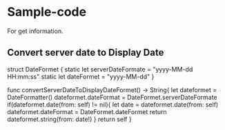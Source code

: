 # Sample-code
For get information.

## Convert server date to Display Date
  struct DateFormet {
	    static let serverDateFormate = "yyyy-MM-dd HH:mm:ss"
		static let dateFormet 		 = "yyyy-MM-dd"
  }
	
  func convertServerDateToDisplayDateFormet() -> String{
     let dateformet = DateFormatter()
     dateformet.dateFormat = DateFormet.serverDateFormate
     if(dateformet.date(from: self) != nil){
        let date = dateformet.date(from: self)
        dateformet.dateFormat = DateFormet.dateFormet
        return dateformet.string(from: date!)
      }
      return self
  }
